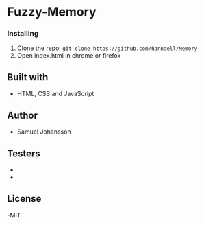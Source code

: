 # Fuzzy-Memory



### Installing

1. Clone the repo: `git clone https://github.com/hannaell/Memory`
2. Open index.html in chrome or firefox


## Built with

- HTML, CSS and JavaScript


## Author

- Samuel Johansson


## Testers

-
-


## License

-MIT
